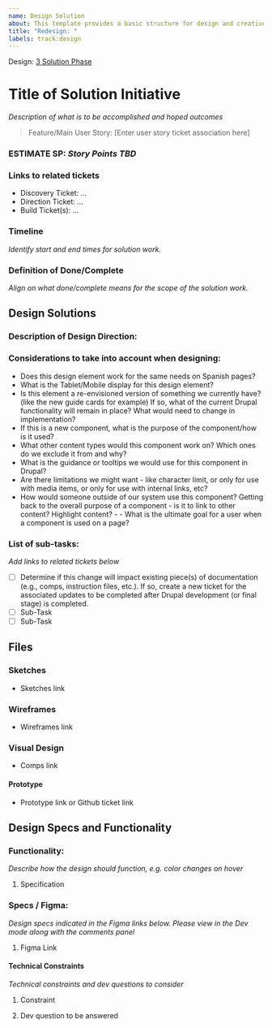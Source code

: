 ```yaml
---
name: Design Solution
about: This template provides a basic structure for design and creative tasks.
title: "Redesign: "
labels: track:design
---
```


Design: [3 Solution Phase](https://lion.box.com/s/w5nalm9zjdt361bwke6fxys1duy8p9lp)

# Title of Solution Initiative
*Description of what is to be accomplished and hoped outcomes*

> Feature/Main User Story: [Enter user story ticket association here] 

### ESTIMATE SP: *Story Points TBD*

### Links to related tickets
- Discovery Ticket: ...
- Direction Ticket: ...
- Build Ticket(s): ...

### Timeline
*Identify start and end times for solution work.*

### Definition of Done/Complete
*Align on what done/complete means for the scope of the solution work.*

## Design Solutions
### Description of Design Direction:

### Considerations to take into account when designing:
- Does this design element work for the same needs on Spanish pages?
- What is the Tablet/Mobile display for this design element?
- Is this element a re-envisioned version of something we currently have? (like the new guide cards for example) If so, what of the current Drupal functionality will remain in place? What would need to change in implementation?
- If this is a new component, what is the purpose of the component/how is it used?
- What other content types would this component work on? Which ones do we exclude it from and why?
- What is the guidance or tooltips we would use for this component in Drupal?
- Are there limitations we might want - like character limit, or only for use with media items, or only for use with internal links, etc?
- How would someone outside of our system use this component? Getting back to the overall purpose of a component - is it to link to other content? Highlight content? - - What is the ultimate goal for a user when a component is used on a page?

### List of sub-tasks:
*Add links to related tickets below*
- [ ] Determine if this change will impact existing piece(s) of documentation (e.g., comps, instruction files, etc.). If so, create a new ticket for the associated updates to be completed after Drupal development (or final stage) is completed.
- [ ] Sub-Task
- [ ] Sub-Task

## Files
### Sketches
- Sketches link

### Wireframes
- Wireframes link

### Visual Design
- Comps link

#### Prototype
- Prototype link or Github ticket link

## Design Specs and Functionality
### Functionality:
*Describe how the design should function, e.g. color changes on hover*
1. Specification 


### Specs / Figma:
*Design specs indicated in the Figma links below. Please view in the Dev mode along with the comments panel*
1. Figma Link


#### Technical Constraints
*Technical constraints and dev questions to consider*
1. Constraint

1. Dev question to be answered
